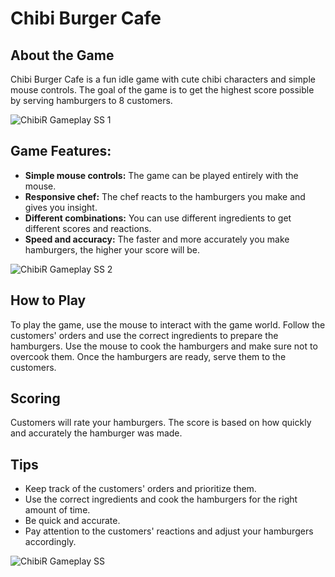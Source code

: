 # Chibi Burger Cafe

## About the Game

Chibi Burger Cafe is a fun idle game with cute chibi characters and simple mouse controls. The goal of the game is to get the highest score possible by serving hamburgers to 8 customers.

![ChibiR Gameplay SS 1](https://github.com/Lucid-Karma/Idle-Tycoon-Restaurant/assets/88732917/361f8e87-cb20-4759-a76f-8584c35bce71)

## Game Features:

- **Simple mouse controls:** The game can be played entirely with the mouse.
- **Responsive chef:** The chef reacts to the hamburgers you make and gives you insight.
- **Different combinations:** You can use different ingredients to get different scores and reactions.
- **Speed and accuracy:** The faster and more accurately you make hamburgers, the higher your score will be.

![ChibiR Gameplay SS 2](https://github.com/Lucid-Karma/Idle-Tycoon-Restaurant/assets/88732917/71b99ec9-0464-40e7-bd07-b7aa4a1fa7d7)

## How to Play

To play the game, use the mouse to interact with the game world. Follow the customers' orders and use the correct ingredients to prepare the hamburgers. Use the mouse to cook the hamburgers and make sure not to overcook them. Once the hamburgers are ready, serve them to the customers.

## Scoring

Customers will rate your hamburgers. The score is based on how quickly and accurately the hamburger was made.

## Tips

- Keep track of the customers' orders and prioritize them.
- Use the correct ingredients and cook the hamburgers for the right amount of time.
- Be quick and accurate.
- Pay attention to the customers' reactions and adjust your hamburgers accordingly.

![ChibiR Gameplay SS](https://github.com/Lucid-Karma/Idle-Tycoon-Restaurant/assets/88732917/53e63ef7-5016-4107-8032-742f81d659f6)
